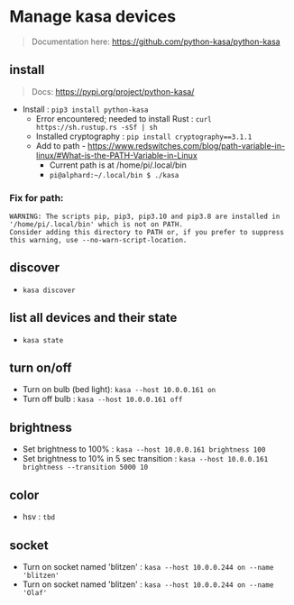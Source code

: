 # Manage kasa devices
> Documentation here: https://github.com/python-kasa/python-kasa

## install
> Docs: https://pypi.org/project/python-kasa/

- Install : `pip3 install python-kasa`
    - Error encountered; needed to install Rust : `curl https://sh.rustup.rs -sSf | sh`
    - Installed cryptography : `pip install cryptography==3.1.1`
    - Add to path - https://www.redswitches.com/blog/path-variable-in-linux/#What-is-the-PATH-Variable-in-Linux
        - Current path is at /home/pi/.local/bin
        - `pi@alphard:~/.local/bin $ ./kasa`


### Fix for path:
    WARNING: The scripts pip, pip3, pip3.10 and pip3.8 are installed in '/home/pi/.local/bin' which is not on PATH.
    Consider adding this directory to PATH or, if you prefer to suppress this warning, use --no-warn-script-location.
    

## discover
- `kasa discover`

## list all devices and their state
- `kasa state`

## turn on/off
- Turn on bulb (bed light): `kasa --host 10.0.0.161 on`
- Turn off bulb : `kasa --host 10.0.0.161 off`

## brightness
- Set brightness to 100% : `kasa --host 10.0.0.161 brightness 100`
- Set brightness to 10% in 5 sec transition : `kasa --host 10.0.0.161 brightness --transition 5000 10`

## color 
- hsv : `tbd`

## socket
- Turn on socket named 'blitzen' : `kasa --host 10.0.0.244 on --name 'blitzen'`
- Turn on socket named 'blitzen' : `kasa --host 10.0.0.244 on --name 'Olaf'`